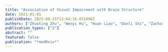 ```yaml
---
title: "Association of Visual Impairment with Brain Structure"
date: 2021-01-01
publishDate: 2023-08-15T13:04:16.031098Z
authors: ["Zhuoting Zhu", "Wenyi Hu", "Huan Liao", "Danli Shi", "Zachary Tan", "Yifan Chen", "Xianwen Shang", "Yu Huang", admin, "Yu Jiang"]
publication_types: ["2"]
abstract: ""
featured: false
publication: "*medRxiv*"
---
```


